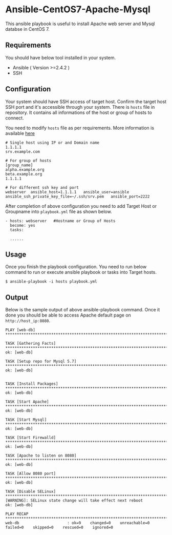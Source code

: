 # Ansible-CentOS7-Apache-Mysql


This ansible playbook is useful to install Apache web server and Mysql databse in CentOS 7.

## Requirements

You should have below tool installed in your system.

  - Ansible ( Version >=2.4.2 )
  - SSH

## Configuration

Your system should have SSH access of target host. Confirm the target host SSH port and it's accessible through your system.
There is `hosts` file in repository. It contains all informations of the host or group of hosts to connect.

You need to modify `hosts` file as per requirements. More information is available [here](https://docs.ansible.com/ansible/latest/user_guide/intro_inventory.html)

    # Single host using IP or and Domain name
    1.1.1.1
    srv.example.com

    # For group of hosts
    [group_name]
    alpha.example.org
    beta.example.org
    1.1.1.1

    # For different ssh key and port
    webserver  ansible_host=1.1.1.1   ansible_user=ansible   ansible_ssh_private_key_file=~/.ssh/srv.pem   ansible_port=2222


After completion of above configuration you need to add Target Host or Groupname into `playbook.yml` file as shown below.


    - hosts: webserver   #Hostname or Group of Hosts
      become: yes
      tasks:

      ......  


## Usage

Once you finish the playbook configuration. You need to run below command to run or execute ansible playbook or tasks into Target hosts.

    $ ansible-playbook -i hosts playbook.yml


## Output

Below is the sample output of above ansible-playbook command. Once it done you should be able to access Apache default page on `http://host_ip:8080`.


    PLAY [web-db] *********************************************************************************************************************************************

    TASK [Gathering Facts] ************************************************************************************************************************************
    ok: [web-db]

    TASK [Setup repo for Mysql 5.7] ***************************************************************************************************************************
    ok: [web-db]


    TASK [Install Packages] ***********************************************************************************************************************************
    ok: [web-db]

    TASK [Start Apache] ***************************************************************************************************************************************
    ok: [web-db]

    TASK [Start Mysql] ****************************************************************************************************************************************
    ok: [web-db]

    TASK [Start Firewalld] ************************************************************************************************************************************
    ok: [web-db]

    TASK [Apache to listen on 8080] ***************************************************************************************************************************
    ok: [web-db]

    TASK [Allow 8080 port] ************************************************************************************************************************************
    ok: [web-db]

    TASK [Disable SELinux] ************************************************************************************************************************************
    [WARNING]: SELinux state change will take effect next reboot
    ok: [web-db]

    PLAY RECAP ************************************************************************************************************************************************
    web-db                     : ok=9    changed=0    unreachable=0    failed=0    skipped=0    rescued=0    ignored=0

